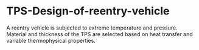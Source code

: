 # TPS-Design-of-reentry-vehicle
A reentry vehicle is subjected to extreme temperature and pressure. Material and thickness of the TPS are selected based on heat transfer and variable thermophysical properties.
